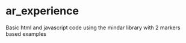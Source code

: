 # ar_experience
Basic html and javascript code using the mindar library with 2 markers based examples 
